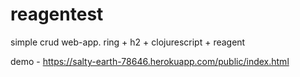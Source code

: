 # reagentest
simple crud web-app. ring + h2 + clojurescript + reagent

demo - https://salty-earth-78646.herokuapp.com/public/index.html
